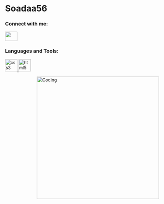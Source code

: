 # Soadaa56

<h3 align="left">Connect with me:</h3>
<p align="left">
<a href="https://twitter.com/Soadaa56" target="blank"><img align="center" src="https://cdn.jsdelivr.net/npm/simple-icons@3.0.1/icons/twitter.svg" alt="" height="30" width="40" /></a>
 
<h3 align="left">Languages and Tools:</h3>
<p align="left">
  <a> <a href="https://www.w3schools.com/css/" target="_blank"> <img src="https://devicons.github.io/devicon/devicon.git/icons/css3/css3-original-wordmark.svg" alt="css3" width="40" height="40"/> </a>
  <a> <a href="https://www.w3.org/html/" target="_blank"> <img src="https://devicons.github.io/devicon/devicon.git/icons/html5/html5-original-wordmark.svg" alt="html5" width="40" height="40"/> </a>
</p>

  
  

<img align="right" alt="Coding" width="400" src="https://c4.wallpaperflare.com/wallpaper/258/501/1java48/berserk-black-swordsman-guts-kentaro-miura-wallpaper-preview.jpg">

